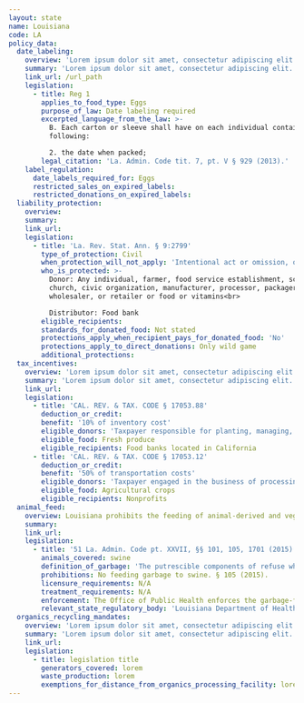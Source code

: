 ```yaml
---
layout: state
name: Louisiana
code: LA
policy_data:
  date_labeling:
    overview: 'Lorem ipsum dolor sit amet, consectetur adipiscing elit. Curabitur tellus mi, consequat at laoreet eget, vestibulum nec dolor. Vivamus volutpat quam ac quam bibendum rutrum.'
    summary: 'Lorem ipsum dolor sit amet, consectetur adipiscing elit. Curabitur tellus mi, consequat at laoreet eget, vestibulum nec dolor. Vivamus volutpat quam ac quam bibendum rutrum.'
    link_url: /url_path
    legislation:
      - title: Reg 1
        applies_to_food_type: Eggs
        purpose_of_law: Date labeling required
        excerpted_language_from_the_law: >-
          B. Each carton or sleeve shall have on each individual container the
          following:

          2. the date when packed;
        legal_citation: 'La. Admin. Code tit. 7, pt. V § 929 (2013).'
    label_regulation:
      date_labels_required_for: Eggs
      restricted_sales_on_expired_labels:
      restricted_donations_on_expired_labels:
  liability_protection:
    overview:
    summary:
    link_url:
    legislation:
      - title: 'La. Rev. Stat. Ann. § 9:2799'
        type_of_protection: Civil
        when_protection_will_not_apply: 'Intentional act or omission, or gross negligence'
        who_is_protected: >-
          Donor: Any individual, farmer, food service establishment, school,
          church, civic organization, manufacturer, processor, packager,
          wholesaler, or retailer or food or vitamins<br>

          Distributor: Food bank
        eligible_recipients:
        standards_for_donated_food: Not stated
        protections_apply_when_recipient_pays_for_donated_food: 'No'
        protections_apply_to_direct_donations: Only wild game
        additional_protections:
  tax_incentives:
    overview: 'Lorem ipsum dolor sit amet, consectetur adipiscing elit. Curabitur tellus mi, consequat at laoreet eget, vestibulum nec dolor. Vivamus volutpat quam ac quam bibendum rutrum.'
    summary: 'Lorem ipsum dolor sit amet, consectetur adipiscing elit. Curabitur tellus mi, consequat at laoreet eget, vestibulum nec dolor. Vivamus volutpat quam ac quam bibendum rutrum.'
    link_url:
    legislation:
      - title: 'CAL. REV. & TAX. CODE § 17053.88'
        deduction_or_credit:
        benefit: '10% of inventory cost'
        eligible_donors: 'Taxpayer responsible for planting, managing, and harvesting crops'
        eligible_food: Fresh produce
        eligible_recipients: Food banks located in California
      - title: 'CAL. REV. & TAX. CODE § 17053.12'
        deduction_or_credit:
        benefit: '50% of transportation costs'
        eligible_donors: 'Taxpayer engaged in the business of processing, distributing, or selling agricultural products'
        eligible_food: Agricultural crops
        eligible_recipients: Nonprofits
  animal_feed:
    overview: Louisiana prohibits the feeding of animal-derived and vegetable waste to swine. Louisiana does not appear to exempt the feeding of household garbage to swine from the garbage-feeding rules.
    summary:
    link_url:
    legislation:
      - title: '51 La. Admin. Code pt. XXVII, §§ 101, 105, 1701 (2015)'
        animals_covered: swine
        definition_of_garbage: 'The putrescible components of refuse which are subject to spoilage, rot, or decomposition. It includes wastes from the preparation and consumption of food, vegetable matter, and animal offal and carcasses. § 101 (2015).'
        prohibitions: No feeding garbage to swine. § 105 (2015).
        licensure_requirements: N/A
        treatment_requirements: N/A
        enforcement: The Office of Public Health enforces the garbage-feeding rule. § 1701 (2015).
        relevant_state_regulatory_body: 'Louisiana Department of Health and Hospitals, Office of Public Health (§ 1701 (2015)), <a href="http://www.dhh.state.la.us/index.cfm/subhome/16/n/330">http://www.dhh.state.la.us/index.cfm/subhome/16/n/330</a>.'
  organics_recycling_mandates:
    overview: 'Lorem ipsum dolor sit amet, consectetur adipiscing elit. Curabitur tellus mi, consequat at laoreet eget, vestibulum nec dolor. Vivamus volutpat quam ac quam bibendum rutrum.'
    summary: 'Lorem ipsum dolor sit amet, consectetur adipiscing elit. Curabitur tellus mi, consequat at laoreet eget, vestibulum nec dolor. Vivamus volutpat quam ac quam bibendum rutrum.'
    link_url:
    legislation:
      - title: legislation title
        generators_covered: lorem
        waste_production: lorem
        exemptions_for_distance_from_organics_processing_facility: lorem
---
```


